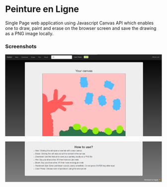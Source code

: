 # Peinture en Ligne
Single Page web application using Javascript Canvas API which enables one to draw, paint and erase on the browser screen and save the drawing as a PNG image locally.

### Screenshots
![How page looks1](imgs/img1.png)


![How page looks2](imgs/img2.png)